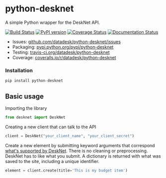 # python-desknet

A simple Python wrapper for the DeskNet API.

[![Build Status](https://travis-ci.org/datadesk/python-desknet.png?branch=master)](https://travis-ci.org/datadesk/python-desknet)
[![PyPI version](https://badge.fury.io/py/python-desknet.png)](http://badge.fury.io/py/python-desknet)
[![Coverage Status](https://coveralls.io/repos/datadesk/python-desknet/badge.png?branch=master)](https://coveralls.io/r/datadesk/python-desknet?branch=master)
[![Documentation Status](https://readthedocs.org/projects/django-postgres-copy/badge/?version=latest)](https://django-postgres-copy.californiacivicdata.org/)

* Issues: [github.com/datadesk/python-desknet/issues](https://github.com/datadesk/python-desknet/issues)
* Packaging: [pypi.python.org/pypi/python-desknet](https://pypi.python.org/pypi/python-desknet)
* Testing: [travis-ci.org/datadesk/python-desknet](https://travis-ci.org/datadesk/python-desknet)
* Coverage: [coveralls.io/r/datadesk/python-desknet](https://coveralls.io/r/datadesk/python-desknet)

### Installation

```python
pip install python-desknet
```

## Basic usage

Importing the library

```python
from desknet import DeskNet
```

Creating a new client that can talk to the API

```python
client = DeskNet("your_client_name", "your_client_secret")
```

Create a new element by submitting keyword arguments that correspond [what's supported by DeskNet](http://api.desk-net.com/#api-Element-CreateElement). There is no cleaning or preprocessing. DeskNet has to like what you submit. A dictionary is returned with what was saved to the site, including a unique identifier.

```python
element = client.create(title='This is my budget item')
```

